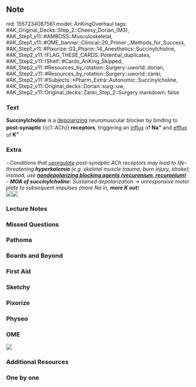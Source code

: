 ## Note
nid: 1557234087561
model: AnKingOverhaul
tags: #AK_Original_Decks::Step_2::Cheesy_Dorian_(M3), #AK_Step1_v11::#AMBOSS::Musculoskeletal, #AK_Step1_v11::#OME_banner::Clinical::20_Primer:_Methods_for_Success, #AK_Step1_v11::#Pixorize::03_Pharm::14_Anesthetics::Succinylcholine, #AK_Step2_v11::!FLAG_THESE_CARDS::Potential_duplicates, #AK_Step2_v11::!Shelf::#Cards_AnKing_Skipped, #AK_Step2_v11::#Resources_by_rotation::Surgery::uworld::dorian, #AK_Step2_v11::#Resources_by_rotation::Surgery::uworld::zanki, #AK_Step2_v11::#Subjects::*Pharm_Extra::Autonomic::Succinylcholine, #AK_Step2_v11::Original_decks::Dorian::surg::uw, #AK_Step2_v11::Original_decks::Zanki_Step_2::Surgery
markdown: false

### Text
<b>Succinylcholine</b> is a <u>depolarizing</u> neuromuscular
blocker by binding to <b>post-synaptic</b> {{c1::ACh}}
<b>receptors</b>, triggering an <u>influx</u> of
<b>Na<sup>+</sup></b> and <u>efflux</u> of <b>K<sup>+</sup></b>

### Extra
<div style="font-style: italic;">
  <div>
    <div>
      <div>
        <div>
          <div>
            <i>- Conditions that <u>upregulate</u> post-synaptic
            ACh receptors may lead to life-threatening
            <b>hyperkalemia</b> (e.g. skeletal muscle trauma, burn
            injury, stroke); instead, use <b><u>nondepolarizing
            blocking agents (vecuronium, recuronium)</u></b></i>
            <div>
              <i>- <b>MOA of succinylcholine:</b> Sustained
              depolarization → unresponsive motor plate to
              subsequent impulses (more Na in, <b>more K
              out</b>)</i>
            </div>
          </div>
        </div>
      </div>
    </div>
  </div>
  <div><img src="big_58ad8dde33f19.jpg"><img src=
  "paste-508257839874049.jpg"></div>
</div>

### Lecture Notes


### Missed Questions


### Pathoma


### Boards and Beyond


### First Aid


### Sketchy


### Pixorize


### Physeo


### OME
<div class="ome-widget">
  <a href="https://onlinemeded.org/spa/surgery?ref=anki"><img src=
  "_OME_AnkiFlashcards_Topic_2.png"></a>
</div>

### Additional Resources


### One by one

